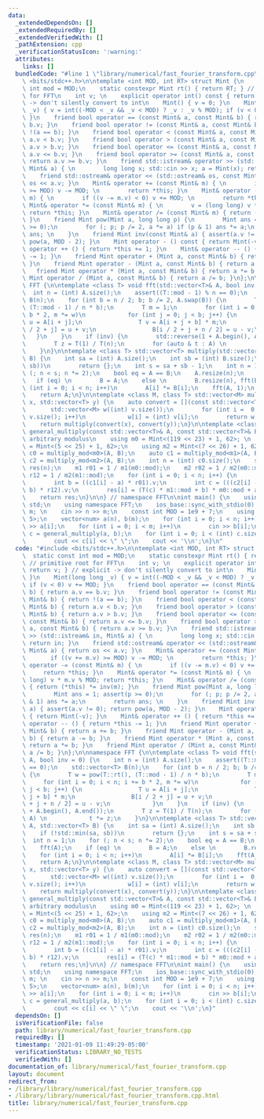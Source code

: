 ```yaml
---
data:
  _extendedDependsOn: []
  _extendedRequiredBy: []
  _extendedVerifiedWith: []
  _pathExtension: cpp
  _verificationStatusIcon: ':warning:'
  attributes:
    links: []
  bundledCode: "#line 1 \"library/numerical/fast_fourier_transform.cpp\"\n#include\
    \ <bits/stdc++.h>\n\ntemplate <int MOD, int RT> struct Mint {\n    static const\
    \ int mod = MOD;\n    static constexpr Mint rt() { return RT; } // primitive root\
    \ for FFT\n    int v; \n    explicit operator int() const { return v; } // explicit\
    \ -> don't silently convert to int\n    Mint() { v = 0; }\n    Mint(long long\
    \ _v) { v = int((-MOD < _v && _v < MOD) ? _v : _v % MOD); if (v < 0) v += MOD;\
    \ }\n    friend bool operator == (const Mint& a, const Mint& b) { return a.v ==\
    \ b.v; }\n    friend bool operator != (const Mint& a, const Mint& b) { return\
    \ !(a == b); }\n    friend bool operator < (const Mint& a, const Mint& b) { return\
    \ a.v < b.v; }\n    friend bool operator > (const Mint& a, const Mint& b) { return\
    \ a.v > b.v; }\n    friend bool operator <= (const Mint& a, const Mint& b) { return\
    \ a.v <= b.v; }\n    friend bool operator >= (const Mint& a, const Mint& b) {\
    \ return a.v >= b.v; }\n    friend std::istream& operator >> (std::istream& in,\
    \ Mint& a) { \n        long long x; std::cin >> x; a = Mint(x); return in; }\n\
    \    friend std::ostream& operator << (std::ostream& os, const Mint& a) { return\
    \ os << a.v; }\n    Mint& operator += (const Mint& m) { \n        if ((v += m.v)\
    \ >= MOD) v -= MOD; \n        return *this; }\n    Mint& operator -= (const Mint&\
    \ m) { \n        if ((v -= m.v) < 0) v += MOD; \n        return *this; }\n   \
    \ Mint& operator *= (const Mint& m) { \n        v = (long long) v * m.v % MOD;\
    \ return *this; }\n    Mint& operator /= (const Mint& m) { return (*this) *= inv(m);\
    \ }\n    friend Mint pow(Mint a, long long p) {\n        Mint ans = 1; assert(p\
    \ >= 0);\n        for (; p; p /= 2, a *= a) if (p & 1) ans *= a;\n        return\
    \ ans; \n    }\n    friend Mint inv(const Mint& a) { assert(a.v != 0); return\
    \ pow(a, MOD - 2); }\n    Mint operator - () const { return Mint(-v); }\n    Mint&\
    \ operator ++ () { return *this += 1; }\n    Mint& operator -- () { return *this\
    \ -= 1; }\n    friend Mint operator + (Mint a, const Mint& b) { return a += b;\
    \ }\n    friend Mint operator - (Mint a, const Mint& b) { return a -= b; }\n \
    \   friend Mint operator * (Mint a, const Mint& b) { return a *= b; }\n    friend\
    \ Mint operator / (Mint a, const Mint& b) { return a /= b; }\n};\n\nnamespace\
    \ FFT {\n\ntemplate <class T> void fft(std::vector<T>& A, bool inv = 0) {\n  \
    \  int n = (int) A.size();\n    assert((T::mod - 1) % n == 0);\n    std::vector<T>\
    \ B(n);\n    for (int b = n / 2; b; b /= 2, A.swap(B)) {\n        T w = pow(T::rt(),\
    \ (T::mod - 1) / n * b);\n        T m = 1;\n        for (int i = 0; i < n; i +=\
    \ b * 2, m *= w)\n            for (int j = 0; j < b; j++) {\n                T\
    \ u = A[i + j];\n                T v = A[i + j + b] * m;\n                B[i\
    \ / 2 + j] = u + v;\n                B[i / 2 + j + n / 2] = u - v;\n         \
    \   }\n    }\n    if (inv) {\n        std::reverse(1 + A.begin(), A.end());\n\
    \        T z = T(1) / T(n);\n        for (auto & t : A) \n            t *= z;\n\
    \    }\n}\n\ntemplate <class T> std::vector<T> multiply(std::vector<T> A, std::vector<T>\
    \ B) {\n    int sa = (int) A.size();\n    int sb = (int) B.size();\n    if (!std::min(sa,\
    \ sb))\n        return {};\n    int s = sa + sb - 1;\n    int n = 1;\n    for\
    \ (; n < s; n *= 2);\n    bool eq = A == B;\n    A.resize(n);\n    fft(A);\n \
    \   if (eq) \n        B = A;\n    else \n        B.resize(n), fft(B);\n    for\
    \ (int i = 0; i < n; i++)\n        A[i] *= B[i];\n    fft(A, 1);\n    A.resize(s);\n\
    \    return A;\n}\n\ntemplate <class M, class T> std::vector<M> multiply_mod(std::vector<T>\
    \ x, std::vector<T> y) {\n    auto convert = [](const std::vector<T>& v) {\n \
    \       std::vector<M> w((int) v.size());\n        for (int i =  0; i < (int)\
    \ v.size(); i++)\n            w[i] = (int) v[i];\n        return w;\n    };\n\
    \    return multiply(convert(x), convert(y));\n}\n\ntemplate <class T> std::vector<T>\
    \ general_multiply(const std::vector<T>& A, const std::vector<T>& B) { \n    //\
    \ arbitrary modulus\n    using m0 = Mint<(119 << 23) + 1, 62>; \n    using m1\
    \ = Mint<(5 << 25) + 1, 62>;\n    using m2 = Mint<(7 << 26) + 1, 62>;\n    auto\
    \ c0 = multiply_mod<m0>(A, B);\n    auto c1 = multiply_mod<m1>(A, B);\n    auto\
    \ c2 = multiply_mod<m2>(A, B);\n    int n = (int) c0.size();\n    std::vector<T>\
    \ res(n);\n    m1 r01 = 1 / m1(m0::mod);\n    m2 r02 = 1 / m2(m0::mod);\n    m2\
    \ r12 = 1 / m2(m1::mod);\n    for (int i = 0; i < n; i++) {\n        int a = c0[i].v;\n\
    \        int b = ((c1[i] - a) * r01).v;\n        int c = (((c2[i] - a) * r02 -\
    \ b) * r12).v;\n        res[i] = (T(c) * m1::mod + b) * m0::mod + a;\n    }\n\
    \    return res;\n}\n\n} // namespace FFT\n\nint main() {\n    using namespace\
    \ std;\n    using namespace FFT;\n    ios_base::sync_with_stdio(0);\n    int n,\
    \ m; \n    cin >> n >> m;\n    const int MOD = 1e9 + 7;\n    using num = Mint<MOD,\
    \ 5>;\n    vector<num> a(n), b(m);\n    for (int i = 0; i < n; i++)\n        cin\
    \ >> a[i];\n    for (int i = 0; i < m; i++)\n        cin >> b[i];\n    vector<num>\
    \ c = general_multiply(a, b);\n    for (int i = 0; i < (int) c.size(); i++)\n\
    \        cout << c[i] << \" \";\n    cout << '\\n';\n}\n"
  code: "#include <bits/stdc++.h>\n\ntemplate <int MOD, int RT> struct Mint {\n  \
    \  static const int mod = MOD;\n    static constexpr Mint rt() { return RT; }\
    \ // primitive root for FFT\n    int v; \n    explicit operator int() const {\
    \ return v; } // explicit -> don't silently convert to int\n    Mint() { v = 0;\
    \ }\n    Mint(long long _v) { v = int((-MOD < _v && _v < MOD) ? _v : _v % MOD);\
    \ if (v < 0) v += MOD; }\n    friend bool operator == (const Mint& a, const Mint&\
    \ b) { return a.v == b.v; }\n    friend bool operator != (const Mint& a, const\
    \ Mint& b) { return !(a == b); }\n    friend bool operator < (const Mint& a, const\
    \ Mint& b) { return a.v < b.v; }\n    friend bool operator > (const Mint& a, const\
    \ Mint& b) { return a.v > b.v; }\n    friend bool operator <= (const Mint& a,\
    \ const Mint& b) { return a.v <= b.v; }\n    friend bool operator >= (const Mint&\
    \ a, const Mint& b) { return a.v >= b.v; }\n    friend std::istream& operator\
    \ >> (std::istream& in, Mint& a) { \n        long long x; std::cin >> x; a = Mint(x);\
    \ return in; }\n    friend std::ostream& operator << (std::ostream& os, const\
    \ Mint& a) { return os << a.v; }\n    Mint& operator += (const Mint& m) { \n \
    \       if ((v += m.v) >= MOD) v -= MOD; \n        return *this; }\n    Mint&\
    \ operator -= (const Mint& m) { \n        if ((v -= m.v) < 0) v += MOD; \n   \
    \     return *this; }\n    Mint& operator *= (const Mint& m) { \n        v = (long\
    \ long) v * m.v % MOD; return *this; }\n    Mint& operator /= (const Mint& m)\
    \ { return (*this) *= inv(m); }\n    friend Mint pow(Mint a, long long p) {\n\
    \        Mint ans = 1; assert(p >= 0);\n        for (; p; p /= 2, a *= a) if (p\
    \ & 1) ans *= a;\n        return ans; \n    }\n    friend Mint inv(const Mint&\
    \ a) { assert(a.v != 0); return pow(a, MOD - 2); }\n    Mint operator - () const\
    \ { return Mint(-v); }\n    Mint& operator ++ () { return *this += 1; }\n    Mint&\
    \ operator -- () { return *this -= 1; }\n    friend Mint operator + (Mint a, const\
    \ Mint& b) { return a += b; }\n    friend Mint operator - (Mint a, const Mint&\
    \ b) { return a -= b; }\n    friend Mint operator * (Mint a, const Mint& b) {\
    \ return a *= b; }\n    friend Mint operator / (Mint a, const Mint& b) { return\
    \ a /= b; }\n};\n\nnamespace FFT {\n\ntemplate <class T> void fft(std::vector<T>&\
    \ A, bool inv = 0) {\n    int n = (int) A.size();\n    assert((T::mod - 1) % n\
    \ == 0);\n    std::vector<T> B(n);\n    for (int b = n / 2; b; b /= 2, A.swap(B))\
    \ {\n        T w = pow(T::rt(), (T::mod - 1) / n * b);\n        T m = 1;\n   \
    \     for (int i = 0; i < n; i += b * 2, m *= w)\n            for (int j = 0;\
    \ j < b; j++) {\n                T u = A[i + j];\n                T v = A[i +\
    \ j + b] * m;\n                B[i / 2 + j] = u + v;\n                B[i / 2\
    \ + j + n / 2] = u - v;\n            }\n    }\n    if (inv) {\n        std::reverse(1\
    \ + A.begin(), A.end());\n        T z = T(1) / T(n);\n        for (auto & t :\
    \ A) \n            t *= z;\n    }\n}\n\ntemplate <class T> std::vector<T> multiply(std::vector<T>\
    \ A, std::vector<T> B) {\n    int sa = (int) A.size();\n    int sb = (int) B.size();\n\
    \    if (!std::min(sa, sb))\n        return {};\n    int s = sa + sb - 1;\n  \
    \  int n = 1;\n    for (; n < s; n *= 2);\n    bool eq = A == B;\n    A.resize(n);\n\
    \    fft(A);\n    if (eq) \n        B = A;\n    else \n        B.resize(n), fft(B);\n\
    \    for (int i = 0; i < n; i++)\n        A[i] *= B[i];\n    fft(A, 1);\n    A.resize(s);\n\
    \    return A;\n}\n\ntemplate <class M, class T> std::vector<M> multiply_mod(std::vector<T>\
    \ x, std::vector<T> y) {\n    auto convert = [](const std::vector<T>& v) {\n \
    \       std::vector<M> w((int) v.size());\n        for (int i =  0; i < (int)\
    \ v.size(); i++)\n            w[i] = (int) v[i];\n        return w;\n    };\n\
    \    return multiply(convert(x), convert(y));\n}\n\ntemplate <class T> std::vector<T>\
    \ general_multiply(const std::vector<T>& A, const std::vector<T>& B) { \n    //\
    \ arbitrary modulus\n    using m0 = Mint<(119 << 23) + 1, 62>; \n    using m1\
    \ = Mint<(5 << 25) + 1, 62>;\n    using m2 = Mint<(7 << 26) + 1, 62>;\n    auto\
    \ c0 = multiply_mod<m0>(A, B);\n    auto c1 = multiply_mod<m1>(A, B);\n    auto\
    \ c2 = multiply_mod<m2>(A, B);\n    int n = (int) c0.size();\n    std::vector<T>\
    \ res(n);\n    m1 r01 = 1 / m1(m0::mod);\n    m2 r02 = 1 / m2(m0::mod);\n    m2\
    \ r12 = 1 / m2(m1::mod);\n    for (int i = 0; i < n; i++) {\n        int a = c0[i].v;\n\
    \        int b = ((c1[i] - a) * r01).v;\n        int c = (((c2[i] - a) * r02 -\
    \ b) * r12).v;\n        res[i] = (T(c) * m1::mod + b) * m0::mod + a;\n    }\n\
    \    return res;\n}\n\n} // namespace FFT\n\nint main() {\n    using namespace\
    \ std;\n    using namespace FFT;\n    ios_base::sync_with_stdio(0);\n    int n,\
    \ m; \n    cin >> n >> m;\n    const int MOD = 1e9 + 7;\n    using num = Mint<MOD,\
    \ 5>;\n    vector<num> a(n), b(m);\n    for (int i = 0; i < n; i++)\n        cin\
    \ >> a[i];\n    for (int i = 0; i < m; i++)\n        cin >> b[i];\n    vector<num>\
    \ c = general_multiply(a, b);\n    for (int i = 0; i < (int) c.size(); i++)\n\
    \        cout << c[i] << \" \";\n    cout << '\\n';\n}"
  dependsOn: []
  isVerificationFile: false
  path: library/numerical/fast_fourier_transform.cpp
  requiredBy: []
  timestamp: '2021-01-09 11:49:29-05:00'
  verificationStatus: LIBRARY_NO_TESTS
  verifiedWith: []
documentation_of: library/numerical/fast_fourier_transform.cpp
layout: document
redirect_from:
- /library/library/numerical/fast_fourier_transform.cpp
- /library/library/numerical/fast_fourier_transform.cpp.html
title: library/numerical/fast_fourier_transform.cpp
---
```

